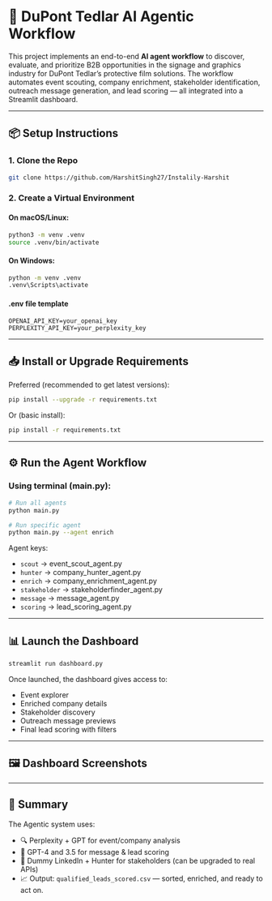 # 🚀 DuPont Tedlar AI Agentic Workflow

This project implements an end-to-end **AI agent workflow** to discover, evaluate, and prioritize B2B opportunities in the signage and graphics industry for DuPont Tedlar’s protective film solutions. The workflow automates event scouting, company enrichment, stakeholder identification, outreach message generation, and lead scoring — all integrated into a Streamlit dashboard.

---

## 📦 Setup Instructions

### 1. Clone the Repo

```bash
git clone https://github.com/HarshitSingh27/Instalily-Harshit
```

### 2. Create a Virtual Environment

#### On macOS/Linux:

```bash
python3 -m venv .venv
source .venv/bin/activate
```

#### On Windows:

```bash
python -m venv .venv
.venv\Scripts\activate
```
#### .env file template
```
OPENAI_API_KEY=your_openai_key
PERPLEXITY_API_KEY=your_perplexity_key
```
---

## 📥 Install or Upgrade Requirements

Preferred (recommended to get latest versions):

```bash
pip install --upgrade -r requirements.txt
```

Or (basic install):

```bash
pip install -r requirements.txt
```

---

## ⚙️ Run the Agent Workflow

### Using terminal (main.py):

```bash
# Run all agents
python main.py

# Run specific agent
python main.py --agent enrich
```

Agent keys:
- `scout` → event_scout_agent.py
- `hunter` → company_hunter_agent.py
- `enrich` → company_enrichment_agent.py
- `stakeholder` → stakeholderfinder_agent.py
- `message` → message_agent.py
- `scoring` → lead_scoring_agent.py

---

## 📊 Launch the Dashboard

```bash
streamlit run dashboard.py
```

Once launched, the dashboard gives access to:
- Event explorer
- Enriched company details
- Stakeholder discovery
- Outreach message previews
- Final lead scoring with filters

---

## 🖼️ Dashboard Screenshots



---

## 🤖 Summary

The Agentic system uses:
- 🔍 Perplexity + GPT for event/company analysis
- 🧠 GPT-4 and 3.5 for message & lead scoring
- 🎯 Dummy LinkedIn + Hunter for stakeholders (can be upgraded to real APIs)
- 📈 Output: `qualified_leads_scored.csv` — sorted, enriched, and ready to act on.
